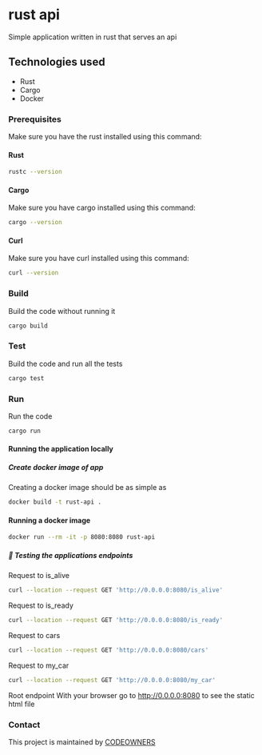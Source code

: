 # rust api
Simple application written in rust that serves an api

## Technologies used
* Rust
* Cargo
* Docker

### Prerequisites
Make sure you have the rust installed using this command:
#### Rust
```bash script
rustc --version
```

#### Cargo
Make sure you have cargo installed using this command:
```bash script
cargo --version
```

#### Curl
Make sure you have curl installed using this command:
```bash script
curl --version
```

### Build
Build the code without running it
```bash script
cargo build
```

### Test
Build the code and run all the tests
```bash script
cargo test
```

### Run
Run the code
```bash script
cargo run
```

#### Running the application locally

#####  Create docker image of app
Creating a docker image should be as simple as
``` bash
docker build -t rust-api .
```

#### Running a docker image
``` bash
docker run --rm -it -p 8080:8080 rust-api
```

##### 🧪 Testing the applications endpoints

Request to is_alive
```bash script
curl --location --request GET 'http://0.0.0.0:8080/is_alive'
```

Request to is_ready
```bash script
curl --location --request GET 'http://0.0.0.0:8080/is_ready'
```

Request to cars
```bash script
curl --location --request GET 'http://0.0.0.0:8080/cars'
```

Request to my_car
```bash script
curl --location --request GET 'http://0.0.0.0:8080/my_car'
```


Root endpoint
With your browser go to http://0.0.0.0:8080 to see the static html file


### Contact
This project is maintained by [CODEOWNERS](CODEOWNERS)